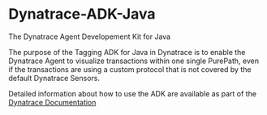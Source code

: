 # Dynatrace-ADK-Java
The Dynatrace Agent Developement Kit for Java

The purpose of the Tagging ADK for Java in Dynatrace is to enable the Dynatrace Agent to visualize transactions within one single PurePath,
even if the transactions are using a custom protocol that is not covered by the default Dynatrace Sensors.

Detailed information about how to use the ADK are available as part of the [Dynatrace Documentation](https://community.dynatrace.com/community/display/DOCDT99/Tagging+ADK+for+Java)



